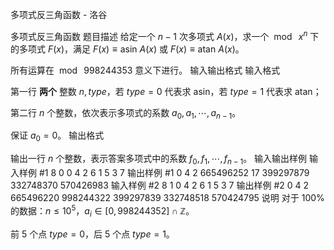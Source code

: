 



多项式反三角函数 - 洛谷














多项式反三角函数
题目描述
给定一个 $n-1$ 次多项式 $A(x)$，求一个 $\bmod{\:x^n}$ 下的多项式 $F(x)$，满足 $F(x)\equiv\text{asin}\:A(x)$ 或 $F(x)\equiv\text{atan}\:A(x)$。

所有运算在 $\bmod\ 998244353$ 意义下进行。
输入输出格式
输入格式

第一行 **两个** 整数 $n,type$，若 $type=0$ 代表求 $\text{asin}$，若 $type=1$ 代表求 $\text{atan}$；

第二行 $n$ 个整数，依次表示多项式的系数 $a_0,a_1,\cdots,a_{n-1}$。

保证 $a_0=0$。
输出格式

输出一行 $n$ 个整数，表示答案多项式中的系数 $f_0,f_1,\cdots,f_{n-1}$。
输入输出样例
输入样例 #1
8 0
0 4 2 6 1 5 3 7
输出样例 #1
0 4 2 665496252 17 399297879 332748370 570426983
输入样例 #2
8 1
0 4 2 6 1 5 3 7
输出样例 #2
0 4 2 665496220 998244322 399297839 332748518 570424795
说明
对于 $100\%$ 的数据：$n\leq10^5$，$a_i\in[0,998244352]\cap\mathbb{Z}$。

前 $5$ 个点 $type=0$，后 $5$ 个点 $type=1$。






